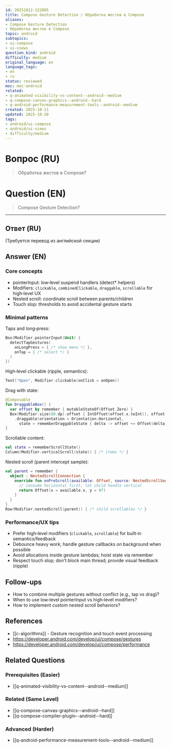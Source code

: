```yaml
---
id: 20251012-122805
title: Compose Gesture Detection / Обработка жестов в Compose
aliases:
- Compose Gesture Detection
- Обработка жестов в Compose
topic: android
subtopics:
- ui-compose
- ui-views
question_kind: android
difficulty: medium
original_language: en
language_tags:
- en
- ru
status: reviewed
moc: moc-android
related:
- q-animated-visibility-vs-content--android--medium
- q-compose-canvas-graphics--android--hard
- q-android-performance-measurement-tools--android--medium
created: 2025-10-11
updated: 2025-10-20
tags:
- android/ui-compose
- android/ui-views
- difficulty/medium
---
```


# Вопрос (RU)
> Обработка жестов в Compose?

# Question (EN)
> Compose Gesture Detection?

---

## Ответ (RU)

(Требуется перевод из английской секции)

## Answer (EN)

### Core concepts
- pointerInput: low‑level suspend handlers (detect* helpers)
- Modifiers: `clickable`, `combinedClickable`, `draggable`, `scrollable` for high‑level UX
- Nested scroll: coordinate scroll between parents/children
- Touch slop: thresholds to avoid accidental gesture starts

### Minimal patterns

Taps and long‑press:
```kotlin
Box(Modifier.pointerInput(Unit) {
  detectTapGestures(
    onLongPress = { /* show menu */ },
    onTap = { /* select */ }
  )
})
```

High‑level clickable (ripple, semantics):
```kotlin
Text("Open", Modifier.clickable(onClick = onOpen))
```

Drag with state:
```kotlin
@Composable
fun DraggableBox() {
  var offset by remember { mutableStateOf(Offset.Zero) }
  Box(Modifier.size(80.dp).offset { IntOffset(offset.x.toInt(), offset.y.toInt()) }
    .draggable(orientation = Orientation.Horizontal,
      state = rememberDraggableState { delta -> offset += Offset(delta, 0f) }))
}
```

Scrollable content:
```kotlin
val state = rememberScrollState()
Column(Modifier.verticalScroll(state)) { /* items */ }
```

Nested scroll (parent intercept sample):
```kotlin
val parent = remember {
  object : NestedScrollConnection {
    override fun onPreScroll(available: Offset, source: NestedScrollSource): Offset {
      // consume horizontal first; let child handle vertical
      return Offset(x = available.x, y = 0f)
    }
  }
}
Row(Modifier.nestedScroll(parent)) { /* child scrollables */ }
```

### Performance/UX tips
- Prefer high‑level modifiers (`clickable`, `scrollable`) for built‑in semantics/feedback
- Debounce heavy work; handle gesture callbacks on background when possible
- Avoid allocations inside gesture lambdas; hoist state via remember
- Respect touch slop; don’t block main thread; provide visual feedback (ripple)

## Follow-ups
- How to combine multiple gestures without conflict (e.g., tap vs drag)?
- When to use low‑level pointerInput vs high‑level modifiers?
- How to implement custom nested scroll behaviors?

## References
- [[c-algorithms]] - Gesture recognition and touch event processing
- https://developer.android.com/develop/ui/compose/gestures
- https://developer.android.com/develop/ui/compose/performance

## Related Questions

### Prerequisites (Easier)
- [[q-animated-visibility-vs-content--android--medium]]

### Related (Same Level)
- [[q-compose-canvas-graphics--android--hard]]
- [[q-compose-compiler-plugin--android--hard]]

### Advanced (Harder)
- [[q-android-performance-measurement-tools--android--medium]]
